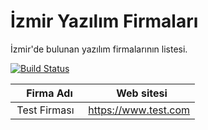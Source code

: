 # İzmir Yazılım Firmaları
İzmir'de bulunan yazılım firmalarının listesi.


[![Build Status](https://travis-ci.org/tugrulcan/Izmir-Bilisim-Firmalari.svg?branch=master)](https://travis-ci.org/tugrulcan/Izmir-Bilisim-Firmalari)

|     Firma Adı   |     Web sitesi   |
|:---------------:|:---------------:|
|  Test Firması   |   https://www.test.com    |
